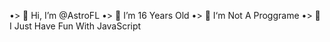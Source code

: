 •> 👋 Hi, I’m @AstroFL
•> 👀 I’m 16 Years Old
•> 🌱 I‘m Not A Proggrame
•> 💞️ I Just Have Fun With JavaScript

<!---
AstroFL/AstroFL is a ✨ special ✨ repository because its `README.md` (this file) appears on your GitHub profile.
You can click the Preview link to take a look at your changes.
--->
